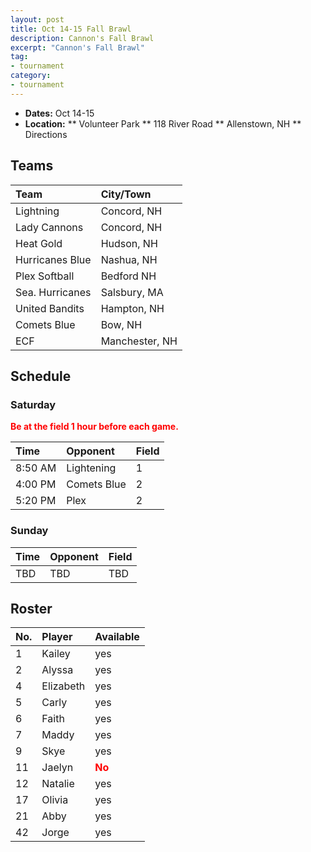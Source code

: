 ```yaml
---
layout: post
title: Oct 14-15 Fall Brawl
description: Cannon's Fall Brawl
excerpt: "Cannon's Fall Brawl"
tag:
- tournament
category:
- tournament
---
```

* **Dates:** Oct 14-15
* **Location:**
** Volunteer Park
** 118 River Road
** Allenstown, NH
** Directions

## Teams

|Team                        |City/Town        |
|:---------------------------|:----------------|
|Lightning                   | Concord, NH     |
|Lady Cannons	               | Concord, NH     | 
| Heat Gold	                 | Hudson, NH      |
|Hurricanes Blue             | Nashua, NH      |	 
|Plex Softball               | Bedford	NH     | 
|Sea. Hurricanes	           | Salsbury, MA    |
|United Bandits              | Hampton, NH     |
|Comets Blue                 | Bow, NH         |
|ECF                         | Manchester, NH  |

## Schedule

### Saturday

**<span style="color:red">Be at the field 1 hour before each game.</span>**

| Time | Opponent | Field |
|:---|:---|:---|
| 8:50 AM | Lightening  | 1 |
| 4:00 PM | Comets Blue | 2 |
| 5:20 PM | Plex        | 2 |

### Sunday

| Time | Opponent | Field |
|:---|:---|:---|
| TBD | TBD | TBD |

## Roster

|No.|Player|Available|
|:---|:---------|:---|
|1   |Kailey    |yes|
|2   |Alyssa    |yes|
|4   |Elizabeth |yes|
|5   |Carly     |yes|
|6   |Faith     |yes|
|7   |Maddy     |yes|
|9   |Skye      |yes|
|11  |Jaelyn    |<span style="color:red">**No**</span>|
|12  |Natalie   |yes|
|17  |Olivia    |yes|
|21  |Abby      |yes|
|42  |Jorge     |yes|
